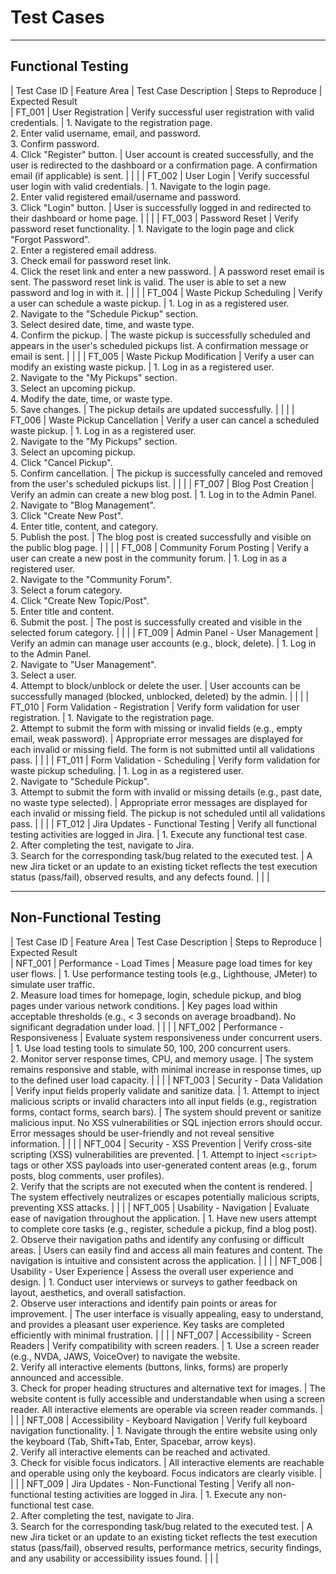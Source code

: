 # Test Cases

---

## Functional Testing

| Test Case ID | Feature Area                         | Test Case Description                                   | Steps to Reproduce                                                                                                                                                                                                                                                                                                                                                                                                                              | Expected Result                                                                                                                                                                                                                                                                                                                                                                                                                                                                                                                                                                                                                          
| FT_001       | User Registration                    | Verify successful user registration with valid credentials. | 1. Navigate to the registration page. <br/> 2. Enter valid username, email, and password. <br/> 3. Confirm password. <br/> 4. Click "Register" button.                                                                                                                                                                                                                                                                                            | User account is created successfully, and the user is redirected to the dashboard or a confirmation page. A confirmation email (if applicable) is sent.                                                                                                                                                                                                                                                                                                                                                                                                                                                                                                                                 |                    |       |
| FT_002       | User Login                           | Verify successful user login with valid credentials.        | 1. Navigate to the login page. <br/> 2. Enter valid registered email/username and password. <br/> 3. Click "Login" button.                                                                                                                                                                                                                                                                                                                        | User is successfully logged in and redirected to their dashboard or home page.                                                                                                                                                                                                                                                                                                                                                                                                                                                                                                                                                                                        |                    |       |
| FT_003       | Password Reset                       | Verify password reset functionality.                      | 1. Navigate to the login page and click "Forgot Password". <br/> 2. Enter a registered email address. <br/> 3. Check email for password reset link. <br/> 4. Click the reset link and enter a new password.                                                                                                                                                                                                                                          | A password reset email is sent. The password reset link is valid. The user is able to set a new password and log in with it.                                                                                                                                                                                                                                                                                                                                                                                                                                                                                                                                                  |                    |       |
| FT_004       | Waste Pickup Scheduling              | Verify a user can schedule a waste pickup.              | 1. Log in as a registered user. <br/> 2. Navigate to the "Schedule Pickup" section. <br/> 3. Select desired date, time, and waste type. <br/> 4. Confirm the pickup.                                                                                                                                                                                                                                                                          | The waste pickup is successfully scheduled and appears in the user's scheduled pickups list. A confirmation message or email is sent.                                                                                                                                                                                                                                                                                                                                                                                                                                                                                                                                                   |                    |       |
| FT_005       | Waste Pickup Modification            | Verify a user can modify an existing waste pickup.        | 1. Log in as a registered user. <br/> 2. Navigate to the "My Pickups" section. <br/> 3. Select an upcoming pickup. <br/> 4. Modify the date, time, or waste type. <br/> 5. Save changes.                                                                                                                                                                                                                                                         | The pickup details are updated successfully.                                                                                                                                                                                                                                                                                                                                                                                                                                                                                                                                                                                                                       |                    |       |
| FT_006       | Waste Pickup Cancellation            | Verify a user can cancel a scheduled waste pickup.        | 1. Log in as a registered user. <br/> 2. Navigate to the "My Pickups" section. <br/> 3. Select an upcoming pickup. <br/> 4. Click "Cancel Pickup". <br/> 5. Confirm cancellation.                                                                                                                                                                                                                                                               | The pickup is successfully canceled and removed from the user's scheduled pickups list.                                                                                                                                                                                                                                                                                                                                                                                                                                                                                                                                                                              |                    |       |
| FT_007       | Blog Post Creation                   | Verify an admin can create a new blog post.             | 1. Log in to the Admin Panel. <br/> 2. Navigate to "Blog Management". <br/> 3. Click "Create New Post". <br/> 4. Enter title, content, and category. <br/> 5. Publish the post.                                                                                                                                                                                                                                                                 | The blog post is created successfully and visible on the public blog page.                                                                                                                                                                                                                                                                                                                                                                                                                                                                                                                                                                                          |                    |       |
| FT_008       | Community Forum Posting              | Verify a user can create a new post in the community forum. | 1. Log in as a registered user. <br/> 2. Navigate to the "Community Forum". <br/> 3. Select a forum category. <br/> 4. Click "Create New Topic/Post". <br/> 5. Enter title and content. <br/> 6. Submit the post.                                                                                                                                                                                                                                    | The post is successfully created and visible in the selected forum category.                                                                                                                                                                                                                                                                                                                                                                                                                                                                                                                                                                                     |                    |       |
| FT_009       | Admin Panel - User Management        | Verify an admin can manage user accounts (e.g., block, delete). | 1. Log in to the Admin Panel. <br/> 2. Navigate to "User Management". <br/> 3. Select a user. <br/> 4. Attempt to block/unblock or delete the user.                                                                                                                                                                                                                                                                                               | User accounts can be successfully managed (blocked, unblocked, deleted) by the admin.                                                                                                                                                                                                                                                                                                                                                                                                                                                                                                                                                                                    |                    |       |
| FT_010       | Form Validation - Registration       | Verify form validation for user registration.                | 1. Navigate to the registration page. <br/> 2. Attempt to submit the form with missing or invalid fields (e.g., empty email, weak password).                                                                                                                                                                                                                                                                                                   | Appropriate error messages are displayed for each invalid or missing field. The form is not submitted until all validations pass.                                                                                                                                                                                                                                                                                                                                                                                                                                                                                                                                         |                    |       |
| FT_011       | Form Validation - Scheduling         | Verify form validation for waste pickup scheduling.          | 1. Log in as a registered user. <br/> 2. Navigate to "Schedule Pickup". <br/> 3. Attempt to submit the form with invalid or missing details (e.g., past date, no waste type selected).                                                                                                                                                                                                                                                           | Appropriate error messages are displayed for each invalid or missing field. The pickup is not scheduled until all validations pass.                                                                                                                                                                                                                                                                                                                                                                                                                                                                                                                                           |                    |       |
| FT_012       | Jira Updates - Functional Testing    | Verify all functional testing activities are logged in Jira. | 1. Execute any functional test case. <br/> 2. After completing the test, navigate to Jira. <br/> 3. Search for the corresponding task/bug related to the executed test.                                                                                                                                                                                                                                                                        | A new Jira ticket or an update to an existing ticket reflects the test execution status (pass/fail), observed results, and any defects found.                                                                                                                                                                                                                                                                                                                                                                                                                                                                                                                               |                    |       |

---

## Non-Functional Testing

| Test Case ID | Feature Area               | Test Case Description                                   | Steps to Reproduce                                                                                                                                                                                                                                                                                                | Expected Result                                                                                                                                                                                                                                                                                                                                                                                                                                                                                                                               
| NFT_001      | Performance - Load Times   | Measure page load times for key user flows.             | 1. Use performance testing tools (e.g., Lighthouse, JMeter) to simulate user traffic. <br/> 2. Measure load times for homepage, login, schedule pickup, and blog pages under various network conditions.                                                                                                                   | Key pages load within acceptable thresholds (e.g., < 3 seconds on average broadband). No significant degradation under load.                                                                                                                                                                                                                                                                                                                                                                                                                                                                                                                                               |                    |       |
| NFT_002      | Performance - Responsiveness | Evaluate system responsiveness under concurrent users.    | 1. Use load testing tools to simulate 50, 100, 200 concurrent users. <br/> 2. Monitor server response times, CPU, and memory usage.                                                                                                                                                                                          | The system remains responsive and stable, with minimal increase in response times, up to the defined user load capacity.                                                                                                                                                                                                                                                                                                                                                                                                                                                                                                                                         |                    |       |
| NFT_003      | Security - Data Validation | Verify input fields properly validate and sanitize data. | 1. Attempt to inject malicious scripts or invalid characters into all input fields (e.g., registration forms, contact forms, search bars).                                                                                                                                                                                     | The system should prevent or sanitize malicious input. No XSS vulnerabilities or SQL injection errors should occur. Error messages should be user-friendly and not reveal sensitive information.                                                                                                                                                                                                                                                                                                                                                                                                                                                                       |                    |       |
| NFT_004      | Security - XSS Prevention  | Verify cross-site scripting (XSS) vulnerabilities are prevented. | 1. Attempt to inject `<script>` tags or other XSS payloads into user-generated content areas (e.g., forum posts, blog comments, user profiles). <br/> 2. Verify that the scripts are not executed when the content is rendered.                                                                                              | The system effectively neutralizes or escapes potentially malicious scripts, preventing XSS attacks.                                                                                                                                                                                                                                                                                                                                                                                                                                                                                                                                                         |                    |       |
| NFT_005      | Usability - Navigation     | Evaluate ease of navigation throughout the application. | 1. Have new users attempt to complete core tasks (e.g., register, schedule a pickup, find a blog post). <br/> 2. Observe their navigation paths and identify any confusing or difficult areas.                                                                                                                            | Users can easily find and access all main features and content. The navigation is intuitive and consistent across the application.                                                                                                                                                                                                                                                                                                                                                                                                                                                                                                                                          |                    |       |
| NFT_006      | Usability - User Experience | Assess the overall user experience and design.          | 1. Conduct user interviews or surveys to gather feedback on layout, aesthetics, and overall satisfaction. <br/> 2. Observe user interactions and identify pain points or areas for improvement.                                                                                                                            | The user interface is visually appealing, easy to understand, and provides a pleasant user experience. Key tasks are completed efficiently with minimal frustration.                                                                                                                                                                                                                                                                                                                                                                                                                                                                                                    |                    |       |
| NFT_007      | Accessibility - Screen Readers | Verify compatibility with screen readers.                 | 1. Use a screen reader (e.g., NVDA, JAWS, VoiceOver) to navigate the website. <br/> 2. Verify all interactive elements (buttons, links, forms) are properly announced and accessible. <br/> 3. Check for proper heading structures and alternative text for images.                                                                   | The website content is fully accessible and understandable when using a screen reader. All interactive elements are operable via screen reader commands.                                                                                                                                                                                                                                                                                                                                                                                                                                                                                                    |                    |       |
| NFT_008      | Accessibility - Keyboard Navigation | Verify full keyboard navigation functionality.          | 1. Navigate through the entire website using only the keyboard (Tab, Shift+Tab, Enter, Spacebar, arrow keys). <br/> 2. Verify all interactive elements can be reached and activated. <br/> 3. Check for visible focus indicators.                                                                                                     | All interactive elements are reachable and operable using only the keyboard. Focus indicators are clearly visible.                                                                                                                                                                                                                                                                                                                                                                                                                                                                                                                                          |                    |       |
| NFT_009      | Jira Updates - Non-Functional Testing | Verify all non-functional testing activities are logged in Jira. | 1. Execute any non-functional test case. <br/> 2. After completing the test, navigate to Jira. <br/> 3. Search for the corresponding task/bug related to the executed test.                                                                                                                                                            | A new Jira ticket or an update to an existing ticket reflects the test execution status (pass/fail), observed results, performance metrics, security findings, and any usability or accessibility issues found.                                                                                                                                                                                                                                                                                                                                                                                                                              |                    |       |

